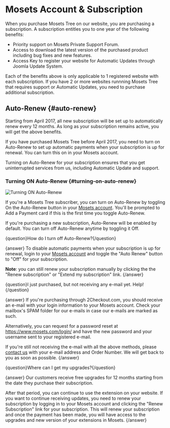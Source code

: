 # Mosets Account & Subscription

When you purchase Mosets Tree on our website, you are purchasing a subscription. A subscription entitles you to one year of the following benefits:

- Priority support on Mosets Private Support Forum.
- Access to download the latest version of the purchased product including bug fixes and new features.
- Access Key to register your website for Automatic Updates through Joomla Update System.

Each of the benefits above is only applicable to 1 registered website with each subscription. If you have 2 or more websites runnning Mosets Tree that requires support or Automatic Updates, you need to purchase additional subscription. 

## Auto-Renew {#auto-renew}
Starting from April 2017, all new subscription will be set up to automatically renew every 12 months. As long as your subscription remains active, you will get the above benefits.

If you have purchased Mosets Tree before April 2017, you need to turn on Auto-Renew to set up automatic payments when your subscription is up for renewal. You can turn this on in your Mosets account.

Turning on Auto-Renew for your subscription ensures that you get uninterrupted services from us, including Automatic Update and support. 

### Turning ON Auto-Renew {#turning-on-auto-renew}
![Turning ON Auto-Renew](https://docs.mosets.com/assets/img/content/auto-renew.gif)

If you're a Mosets Tree subscriber, you can turn on Auto-Renew by toggling On the Auto-Renew button in your [Mosets account](https://www.mosets.com/login/). You'll be prompted to Add a Payment card if this is the first time you toggle Auto-Renew.

If you're purchasing a new subscription, Auto-Renew will be enabled by default. You can turn off Auto-Renew anytime by toggling it Off.

{question}How do I turn off Auto-Renew?{/question}

{answer}
To disable automatic payments when your subscription is up for renewal, login to your <a href="https://www.mosets.com/login/">Mosets account</a> and toggle the "Auto Renew" button to "Off" for your subscription.

**Note**: you can still renew your subscription manually by clicking the the "Renew subscription" or "Extend my subscription" link.
{/answer}

{question}I just purchased, but not receiving any e-mail yet. Help!{/question}

{answer}
If you're purchasing through 2Checkout.com, you should receive an e-mail with your login information to your Mosets account. Check your mailbox's SPAM folder for our e-mails in case our e-mails are marked as such.

Alternatively, you can request for a password reset at https://www.mosets.com/login/ and have the new password and your username sent to your registered e-mail.

If you're still not receiving the e-mail with all the above methods, please [contact us](https://www.mosets.com/contact/) with your e-mail address and Order Number. We will get back to you as soon as possible.
{/answer}

{question}Where can I get my upgrades?{/question}

{answer}
Our customers receive free upgrades for 12 months starting from the date they purchase their subscription.

After that period, you can continue to use the extension on your website. If you want to continue receiving updates, you need to renew your subscription by logging in to your Mosets account and clicking the "Renew Subscription" link for your subscription. This will renew your subscription and once the payment has been made, you will have access to the upgrades and new version of your extensions in Mosets.
{/answer}

